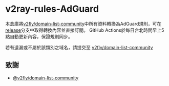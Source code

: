 # v2ray-rules-AdGuard

本倉庫將[v2fly/domain-list-community](https://github.com/v2fly/domain-list-community)中所有資料轉換為AdGuard規則，可在[release](https://github.com/rootmelo92118/v2ray-rules-AdGuard/tree/release)分支中取得轉換內容並直接訂閱。
GitHub Actions於每日台北時間早上5點自動更新內容，保證規則同步。

若有遺漏或不屬於該類別之域名，請提交至 [v2fly/domain-list-community](https://github.com/v2fly/domain-list-community)

## 致謝
- [@v2fly/domain-list-community](https://github.com/v2fly/domain-list-community)
